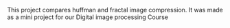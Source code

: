 This project compares huffman and fractal image compression. It was made as a mini project for our Digital image processing Course
